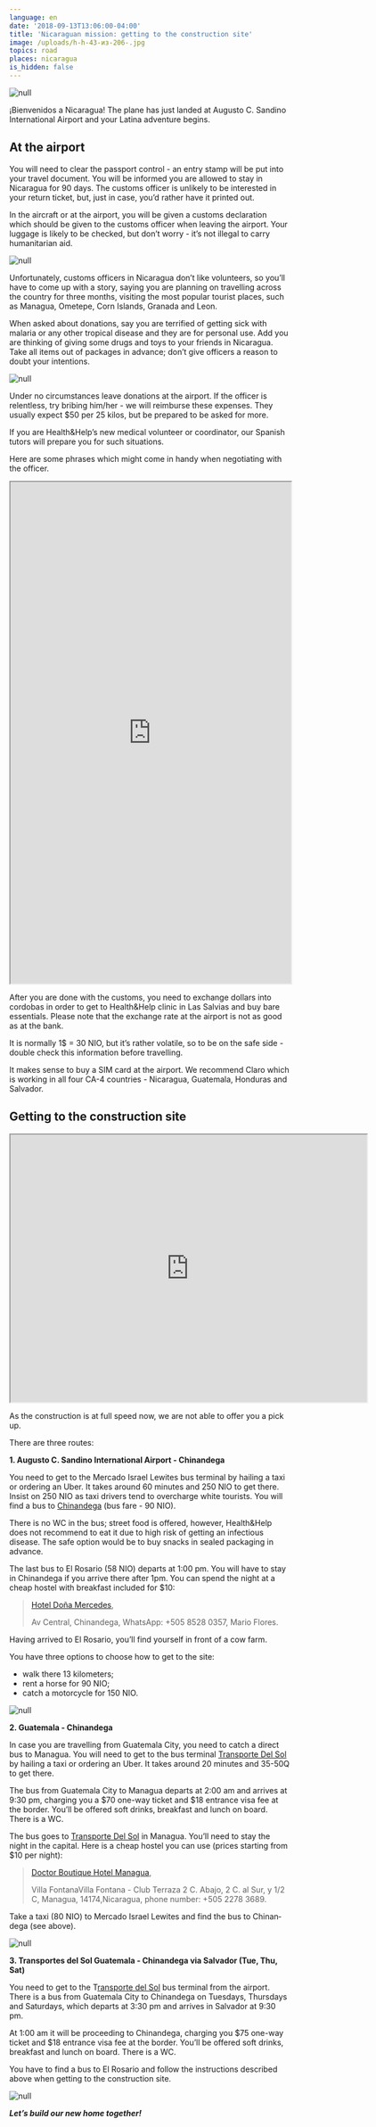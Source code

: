 ```yaml
---
language: en
date: '2018-09-13T13:06:00-04:00'
title: 'Nicaraguan mission: getting to the construction site'
image: /uploads/h-h-43-из-206-.jpg
topics: road
places: nicaragua
is_hidden: false
---
```

![null](/uploads/h-h-43-из-206-.jpg)

¡Bi­en­venidos a Nicaragua! The plane has just landed at Augusto C. Sandino International Airport and your Latina adventure begins.

## At the airport

You will need to clear the passport control - an entry stamp will be put into your travel document. You will be informed you are allowed to stay in Nicaragua for 90 days. The customs officer is unlikely to be interested in your return ticket, but, just in case, you’d rather have it printed out.

In the aircraft or at the airport, you will be given a customs declaration which should be given to the customs officer when leaving the airport. Your luggage is likely to be checked, but don’t worry - it’s not illegal to carry humanitarian aid. 

![null](/uploads/airport-amsterdam-arrival-2069.jpg)

Unfortunately, customs officers in Nicaragua don’t like volunteers, so you’ll have to come up with a story, saying you are planning on travelling across the country for three months, visiting the most popular tourist places, such as Managua, Ometepe, Corn Islands, Granada and Leon. 

When asked about donations, say you are terrified of getting sick with malaria or any other tropical disease and they are for personal use. Add you are thinking of giving some drugs and toys to your friends in Nicaragua. Take all items out of packages in advance; don’t give officers a reason to doubt your intentions.

![null](/uploads/adorable-bears-child-357309.jpg)

Under no circumstances leave donations at the airport. If the officer is relentless, try bribing him/her - we will reimburse these expenses. They usually expect $50 per 25 kilos, but be prepared to be asked for more. 

If you are Health&Help’s new medical volunteer or coordinator, our Spanish tutors will prepare you for such situations.

Here are some phrases which might come in handy when negotiating with the officer.

<iframe width= "100%" height="900px"  src="https://docs.google.com/document/d/e/2PACX-1vRkmLDNaGpYnnlhekF2M05pXugOsKUoZgGZ9qqyFpBDLmJ_pWGGtruZe08cDAstlz8TAdqJw77ey7AQ/pub?embedded=true"></iframe>

After you are done with the customs, you need to exchange dollars into cordobas in order to get to Health&Help clinic in Las Salvias and buy bare essentials. Please note that the exchange rate at the airport is not as good as at the bank. 

It is normally 1$ = 30 NIO, but it’s rather volatile, so to be on the safe side - double check this information before travelling.

It makes sense to buy a SIM card at the airport. We recommend Claro which is working in all four CA-4 countries - Nicaragua, Guatemala, Honduras and Salvador. 

## Getting to the construction site

<iframe src="https://www.google.com/maps/d/u/0/embed?mid=1jWaNMqHY0Nr1xHCKRKsjjH7Ls5UY18Jv" width="640" height="480"></iframe>

As the construction is at full speed now, we are not able to offer you a pick up.

There are three routes:

**1. Augusto C. Sandino International Airport - Chinandega**

You need to get to the Mer­cado Is­rael Le­wites bus terminal by hailing a taxi or ordering an Uber. It takes around 60 minutes and 250 NIO to get there. Insist on 250 NIO as taxi drivers tend to overcharge white tourists. You will find a bus to [Chi­nan­dega](https://www.google.com/maps/place/Chinandega,+Nicaragua/@12.6237746,-87.1383193,14z/data=!3m1!4b1!4m5!3m4!1s0x8f70f1ec32d7ec3f:0x53e0a1538f9602ec!8m2!3d12.6234202!4d-87.1272469?shorturl=1) (bus fare - 90 NIO).

There is no WC in the bus; street food is offered, however, Health&Help does not recommend to eat it due to high risk of getting an infectious disease. The safe option would be to buy snacks in sealed packaging in advance. 

The last bus to El Rosario (58 NIO) departs at 1:00 pm. You will have to stay in Chinandega if you arrive there after 1pm. You can spend the night at a cheap hostel with breakfast included for $10: 

> [Ho­tel Doña Mer­cedes](https://www.google.com/maps/place/Hotel+Do%C3%B1a+Mercedes/@12.6255029,-87.1336181,15z/data=!4m7!3m6!1s0x0:0x55b25bf184e926a7!5m1!1s2018-09-14!8m2!3d12.6255029!4d-87.1336181?shorturl=1),
>
>   Av Cen­tral, Chi­nan­dega, What­sApp: +505 8528 0357, Mario Flo­res.

Having arrived to El Rosario, you’ll find yourself in front of a cow farm.

You have three options to choose how to get to the site:

* walk there 13 kilometers;
* rent a horse for 90 NIO;
* catch a motorcycle for 150 NIO.

![null](/uploads/h-h-36-из-206-.jpg)

**2. Guatemala - Chinandega**

In case you are travelling from Guatemala City, you need to catch a direct bus to Managua. You will need to get to the bus terminal [Trans­porte Del Sol ](https://www.transportedelsol.com/contactoguatemala.html)by hailing a taxi or ordering an Uber. It takes around 20 minutes and 35-50Q to get there. 

The bus from Guatemala City to Managua departs at 2:00 am and arrives at 9:30 pm, charging you a $70 one-way ticket and $18 entrance visa fee at the border. You’ll be offered soft drinks, breakfast and lunch on board. There is a WC.

The bus goes to [Trans­porte Del Sol](https://www.google.com/maps/place/Transporte+del+Sol+Nicaragua/@12.1438283,-86.2802136,17z/data=!4m5!3m4!1s0x8f71567475db6727:0xfc64353027553e5c!8m2!3d12.144003!4d-86.2803233?hl=es&shorturl=1) in Managua. You’ll need to stay the night in the capital. Here is a cheap hostel you can use (prices starting from $10 per night):

> [Doc­tor Bou­tique Ho­tel Man­agua](https://www.google.com/maps/place/Doctor+Boutique+Hotel/@12.1014556,-86.2707853,17z/data=!3m1!4b1!4m7!3m6!1s0x8f71559afcba277f:0x8b57829658736707!5m1!1s2018-09-14!8m2!3d12.1014556!4d-86.2685966?hl=es&shorturl=1),
>
>  Villa FontanaV­illa Fontana - Club Ter­raza 2 C. Abajo, 2 C. al Sur, y 1/​​2 C, Man­agua, 14174,Nicaragua, phone number: +505 2278 3689.

Take a taxi (80 NIO) to Mer­cado Is­rael Le­wites and find the bus to Chi­nan­dega (see above).

![null](/uploads/mga2.jpg)

**3. Tran­s­portes del Sol Guatemala - Chinandega via Salvador (Tue, Thu, Sat)**

You need to get to the T[ransporte del Sol](https://www.transportedelsol.com/contactoguatemala.html) bus terminal from the airport. There is a bus from Guatemala City to Chinandega on Tuesdays, Thursdays and Saturdays, which departs at 3:30 pm and arrives in Salvador at 9:30 pm.

 At 1:00 am it will be proceeding to Chinandega, charging you $75 one-way ticket and $18 entrance visa fee at the border. You’ll be offered soft drinks, breakfast and lunch on board. There is a WC.

You have to find a bus to El Rosario and follow the instructions described above when getting to the construction site. 

![null](/uploads/h-h-148-из-206-.jpg)

_**Let’s build our new home together!**_
